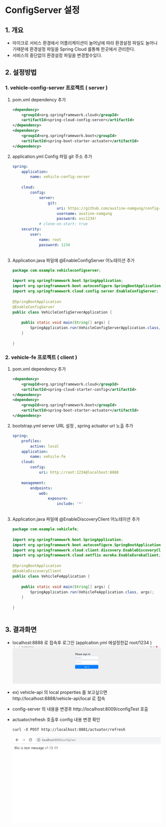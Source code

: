 # ConfigServer 설정

## 1. 개요
- 마이크로 서비스 환경에서 어플리케이션이 늘어남에 따라 환경설정 파일도 늘어나기때문에 환경설정 파일을 Spring Cloud 를통해 한곳에서 관리한다.
- 서비스의 중단없이 환경설정 파일을 변경할수있다.

## 2. 설정방법
### 1. vehicle-config-server 프로젝트 ( server )
1. pom.xml dependency 추가
    ```xml
    <dependency>
        <groupId>org.springframework.cloud</groupId>
        <artifactId>spring-cloud-config-server</artifactId>
    </dependency>
    <dependency>
        <groupId>org.springframework.boot</groupId>
        <artifactId>spring-boot-starter-actuator</artifactId>
    </dependency>
    ```
2. application.yml Config 파일 git 주소 추가
    ```yaml
    spring:
        application:
            name: vehicle-config-server

        cloud:
            config:
                server:
                    git:
                        uri: https://github.com/austine-namgung/config-server.git
                        username: austine-namgung
                        password: osc1234!
                # clone-on-start: true
        security:
            user:
                name: root
                password: 1234
            

    ```
3. Application.java 파일에 @EnableConfigServer 어노테이션 추가
    ```java
    package com.example.vehicleconfigserver;

    import org.springframework.boot.SpringApplication;
    import org.springframework.boot.autoconfigure.SpringBootApplication;
    import org.springframework.cloud.config.server.EnableConfigServer;

    @SpringBootApplication
    @EnableConfigServer
    public class VehicleConfigServerApplication {

        public static void main(String[] args) {
            SpringApplication.run(VehicleConfigServerApplication.class, args);
        }

    }


    ```
### 2. vehicle-fe 프로젝트 ( client )
1. pom.xml dependency 추가
    ```xml
    <dependency>
        <groupId>org.springframework.cloud</groupId>
        <artifactId>spring-cloud-starter-config</artifactId>
    </dependency>
    <dependency>
        <groupId>org.springframework.boot</groupId>
        <artifactId>spring-boot-starter-actuator</artifactId>
    </dependency>
    ```
2. bootstrap.yml server URL 설정 , spring actuator url 노출 추가
    ```yaml
    spring: 
        profiles:
            active: local
        application:
            name: vehicle-fe
        cloud:
            config:
                uri: http://root:1234@localhost:8888

        management:
            endpoints:  
                web:
                    exposure:
                        include: '*'
            

    ```
3. Application.java 파일에 @EnableDiscoveryClient 어노테이션 추가
    ```java
    package com.example.vehiclefe;

    import org.springframework.boot.SpringApplication;
    import org.springframework.boot.autoconfigure.SpringBootApplication;
    import org.springframework.cloud.client.discovery.EnableDiscoveryClient;
    import org.springframework.cloud.netflix.eureka.EnableEurekaClient;

    @SpringBootApplication
    @EnableDiscoveryClient
    public class VehicleFeApplication {

        public static void main(String[] args) {
            SpringApplication.run(VehicleFeApplication.class, args);
        }

    }



    ```

## 3. 결과화면
- localhost:8888 로 접속후 로그인 (applcation.yml 에설정한값 root/1234 )
    ![!](./Config2.png "")


- ex) vehicle-api 의 local properties 를 보고싶으면
    http://localhost:8888/vehicle-api/local 로 접속

- config-server 의 내용을 변경후 http://localhost:8009/configTest 호출
- actuator/refresh 호출후 config 내용 변경 확인
    ```shell
    curl -X POST http://localhost:8081/actuator/refresh
    ```
    ![!](./Config3.PNG "")